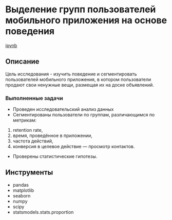 # Выделение групп пользователей мобильного приложения на основе поведения

[ipynb](https://github.com/younforet/Portfolio/blob/main/App_groups_project/app_groups_project.ipynb)

## Описание 

Цель исследования - изучить поведение и сегментировать пользователей мобильного приложения, в котором пользователи продают свои ненужные вещи, размещая их на доске объявлений.

### Выполненные задачи
* Проведен исследовательский анализ данных
* Сегментированы пользователи по группам, различающимся по метрикам:
1. retention rate,
2. время, проведённое в приложении, 
3. частота действий, 
4. конверсия в целевое действие — просмотр контактов.
* Проверены статистические гипотезы.

## Инструменты
* pandas
* matplotlib
* seaborn
* numpy
* scipy
* statsmodels.stats.proportion
